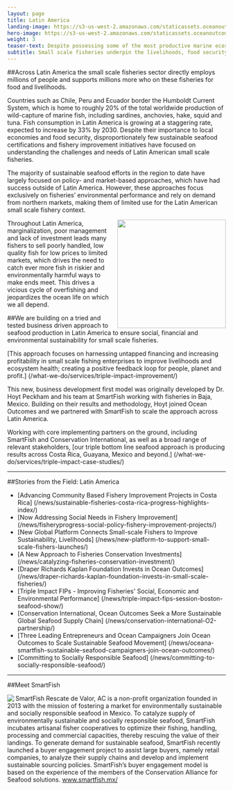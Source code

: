 ```yaml
---
layout: page
title: Latin America
landing-image: https://s3-us-west-2.amazonaws.com/staticassets.oceanoutcomes.org/rollover+images/latin-america-hover.jpg
hero-image: https://s3-us-west-2.amazonaws.com/staticassets.oceanoutcomes.org/hero+photos/latin-america-fisheries-seafood-hero.jpg
weight: 3
teaser-text: Despite possessing some of the most productive marine ecosystems on earth, which support millions of fishers, disproportionately few sustainable seafood certifications and fishery improvement initiatives have focused on understanding the challenges and needs of Latin American small scale fisheries.
subtitle: Small scale fisheries underpin the livelihoods, food security and social fabric of coastal communities across Latin America.
---
```


##Across Latin America the small scale fisheries sector directly employs millions of people and supports millions more who on these fisheries for food and livelihoods.

Countries such as Chile, Peru and Ecuador border the Humboldt Current System, which is home to roughly 20% of the total worldwide production of wild-capture of marine fish, including sardines, anchovies, hake, squid and tuna. Fish consumption in Latin America is growing at a staggering rate, expected to increase by 33% by 2030. Despite their importance to local economies and food security, disproportionately few sustainable seafood certifications and fishery improvement initiatives have focused on understanding the challenges and needs of Latin American small scale fisheries.

The majority of sustainable seafood efforts in the region to date have largely focused on policy- and market-based approaches, which have had success outside of Latin America. However, these approaches focus exclusively on fisheries’ environmental performance and rely on demand from northern markets, making them of limited use for the Latin American small scale fishery context.

<img align="right" src="https://s3-us-west-2.amazonaws.com/staticassets.oceanoutcomes.org/embedded+photos/triple-bottom-line-seafood/Vicious+cycle+circular+process.png" width="250" height="250">

Throughout Latin America, marginalization, poor management and lack of investment leads many fishers to sell poorly handled, low quality fish for low prices to limited markets, which drives the need to catch ever more fish in riskier and environmentally harmful ways to make ends meet. This drives a vicious cycle of overfishing and jeopardizes the ocean life on which we all depend.

##We are building on a tried and tested business driven approach to seafood production in Latin America to ensure social, financial and environmental sustainability for small scale fisheries.

[This approach focuses on harnessing untapped financing and increasing profitability in small scale fishing enterprises to improve livelihoods and ecosystem health; creating a positive feedback loop for people, planet and profit.] (/what-we-do/services/triple-impact-improvement/)

This new, business development first model was originally developed by Dr. Hoyt Peckham and his team at SmartFish working with fisheries in Baja, Mexico. Building on their results and methodology, Hoyt joined Ocean Outcomes and we partnered with SmartFish to scale the approach across Latin America.

Working with core implementing partners on the ground, including SmartFish and Conservation International, as well as a broad range of relevant stakeholders, [our triple bottom line seafood approach is producing results across Costa Rica, Guayana, Mexico and beyond.] (/what-we-do/services/triple-impact-case-studies/)

---
##Stories from the Field: Latin America

* [Advancing Community Based Fishery Improvement Projects in Costa Rica] (/news/sustainable-fisheries-costa-rica-progress-highlights-index/)
* [Now Addressing Social Needs in Fishery Improvement] (/news/fisheryprogress-social-policy-fishery-improvement-projects/)
* [New Global Platform Connects Small-scale Fishers to Improve Sustainability, Livelihoods] (/news/new-platform-to-support-small-scale-fishers-launches/)
* [A New Approach to Fisheries Conservation Investments] (/news/catalyzing-fisheries-conservation-investment/)
* [Draper Richards Kaplan Foundation Invests in Ocean Outcomes] (/news/draper-richards-kaplan-foundation-invests-in-small-scale-fisheries/)
* [Triple Impact FIPs - Improving Fisheries' Social, Economic and Environmental Performance] (/news/triple-impact-fips-session-boston-seafood-show/)
* [Conservation International, Ocean Outcomes Seek a More Sustainable Global Seafood Supply Chain] (/news/conservation-international-O2-partnership/)
* [Three Leading Entrepreneurs and Ocean Campaigners Join Ocean Outcomes to Scale Sustainable Seafood Movement] (/news/oceana-smartfish-sustainable-seafood-campaigners-join-ocean-outcomes/)
* [Committing to Socially Responsible Seafood] (/news/committing-to-socially-responsible-seafood/)

---

##Meet SmartFish

<img align="left" src="https://s3-us-west-2.amazonaws.com/staticassets.oceanoutcomes.org/embedded+photos/partners/smartfish-logo-partners.png"> SmartFish Rescate de Valor, AC is a non-profit organization founded in 2013 with the mission of fostering a market for environmentally sustainable and socially responsible seafood in Mexico. To catalyze supply of environmentally sustainable and socially responsible seafood, SmartFish incubates artisanal fisher cooperatives to optimize their fishing, handling, processing and commercial capacities, thereby rescuing the value of their landings. To generate demand for sustainable seafood, SmartFish recently launched a buyer engagement project to assist large buyers, namely retail companies, to analyze their supply chains and develop and implement sustainable sourcing policies. SmartFish’s buyer engagement model is based on the experience of the members of the Conservation Alliance for Seafood solutions. <a href="https://smartfish.mx/" target="_blank">www.smartfish.mx/</a>
